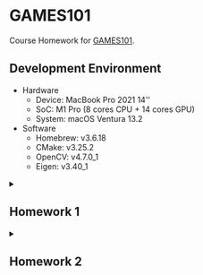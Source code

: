 # GAMES101
Course Homework for [GAMES101](https://sites.cs.ucsb.edu/~lingqi/teaching/games101.html).
## Development Environment
- Hardware
  - Device: MacBook Pro 2021 14''
  - SoC: M1 Pro (8 cores CPU + 14 cores GPU)
  - System: macOS Ventura 13.2
- Software
  - Homebrew: v3.6.18
  - CMake: v3.25.2
  - OpenCV: v4.7.0_1
  - Eigen: v3.40_1

<details id=1>
<summary><h2>Homework 1</h2></summary>

### Commands
```bash
./Rasterizer                    #Rotating around z-axis (by default)

./Rasterizer -x                 #Rotating around x-axis

./Rasterizer -y                 #Rotating around y-axis

./Rasterizer -r 20              #Rotating the triangle around z-axis by 20 degree
                                #Save it to output.png

./Rasterizer -r 20 image.png    #Rotating the triangle around z-axis by 20 degree
                                #Save it to image.png

./Rasterizer -r 20 -x image.png #Rotating the triangle around x-axis by 20 degree
                                #Save it to image.png
```
### Basic
Rotating around z-axis
![basic](./images/homework1-basic.gif)

### Bonus
Rotating around x-axis
![bonus-x](images/homework1-bonus-x.gif)

Rotating around y-axis
![bonus-y](./images/homework1-bonus-y.gif)

</details>

<details id=2>
<summary><h2>Homework 2</h2></summary>

### Commands
```bash
./Rasterizer                        #Rendering triangle without MSAA (by default)

./Rasterizer -MSAA                  #Rendering triangle with MSAA

./Rasterizer -s                     #Save rendering result (no MSAA) to ./output.png

./Raserizer -s filename.png         #Save rendering result (no MSAA) to ./filename.png

./Rasterizer -MSAA -s               #Save rendering result (MSAA) to ./output.png

./Rasterizer -MSAA -s filename.png  #Save rendering result (MSAA) to ./filename.png
```
### Basic
![basic](./images/homework2-basic.png)

### Bonus
No MSAA
![bonus-no-MSAA](./images/homework2-bonus-origin.jpg)

MSAA
![bonus-MSAA](./images/homework2-bonus-msaa.jpg)

</details>